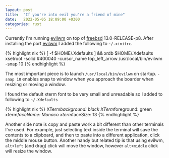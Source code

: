 ```yaml
---
layout: post
title:  "If you're into evil you're a friend of mine"
date:   2022-05-05 18:09:00 +0300
categories: rust
---
```


Currently I'm running [evilwm](https://github.com/nikolas/evilwm) on top of [freebsd](https://www.freebsd.org) 13.0-RELEASE-p8.  After installing the port [evilwm](https://www.freshports.org/x11-wm/evilwm) I added the following to `~/.xinitrc`.

{% highlight nix %}
[ -f $HOME/.Xdefaults ] && xrdb $HOME/.Xdefaults
xsetroot -solid \#400040 -cursor_name top_left_arrow
/usr/local/bin/evilwm -snap 10
{% endhighlight %}

The most important piece is to launch `/usr/local/bin/evilwm` on startup.  `-snap 10` enables snap to window when you approach the boarder when resizing or moving a window.

I found the default xterm font to be very small and unreadable so I added to following to `~/.Xdefaults`

{% highlight nix %}
XTerm*background: black
XTerm*foreground: green
xterm*faceName: Monaco
xterm*faceSize: 13
{% endhighlight %}

Another side note is copy and paste work a bit different than other terminals I've used.  For example, just selecting text inside the terminal will save the contents to a clipboard, and then to paste into a different application, click the middle mouse button.  Another handy but related tip is that using evilwm, `alt+left` (and drag) click will move the window, however `alt+middle` click will resize the window.

